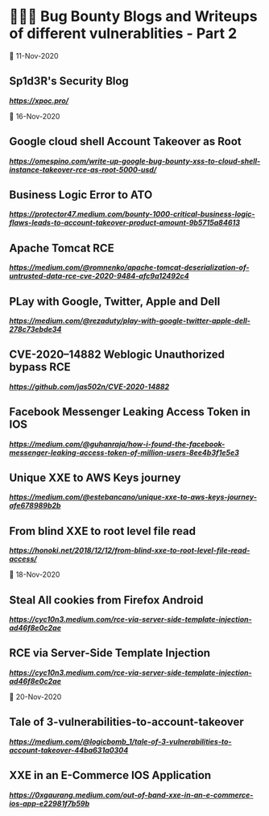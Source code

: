 # 👨🏻‍💻 Bug Bounty Blogs and Writeups of different vulnerablities - Part 2
📅 11-Nov-2020
## Sp1d3R's Security Blog
***https://xpoc.pro/***

📅 16-Nov-2020
## Google cloud shell Account Takeover as Root
***https://omespino.com/write-up-google-bug-bounty-xss-to-cloud-shell-instance-takeover-rce-as-root-5000-usd/***
## Business Logic Error to ATO
***https://protector47.medium.com/bounty-1000-critical-business-logic-flaws-leads-to-account-takeover-product-amount-9b5715a84613***
## Apache Tomcat RCE
***https://medium.com/@romnenko/apache-tomcat-deserialization-of-untrusted-data-rce-cve-2020-9484-afc9a12492c4***
## PLay with Google, Twitter, Apple and Dell
***https://medium.com/@rezaduty/play-with-google-twitter-apple-dell-278c73ebde34***
## CVE-2020–14882 Weblogic Unauthorized bypass RCE
***https://github.com/jas502n/CVE-2020-14882***
## Facebook Messenger Leaking Access Token in IOS
***https://medium.com/@guhanraja/how-i-found-the-facebook-messenger-leaking-access-token-of-million-users-8ee4b3f1e5e3***
## Unique XXE to AWS Keys journey
***https://medium.com/@estebancano/unique-xxe-to-aws-keys-journey-afe678989b2b***
## From blind XXE to root level file read
***https://honoki.net/2018/12/12/from-blind-xxe-to-root-level-file-read-access/***

📅 18-Nov-2020
## Steal All cookies from Firefox Android
***https://cyc10n3.medium.com/rce-via-server-side-template-injection-ad46f8e0c2ae***
## RCE via Server-Side Template Injection
***https://cyc10n3.medium.com/rce-via-server-side-template-injection-ad46f8e0c2ae***

📅 20-Nov-2020
## Tale of 3-vulnerabilities-to-account-takeover
***https://medium.com/@logicbomb_1/tale-of-3-vulnerabilities-to-account-takeover-44ba631a0304***
## XXE in an E-Commerce IOS Application
***https://0xgaurang.medium.com/out-of-band-xxe-in-an-e-commerce-ios-app-e22981f7b59b***
